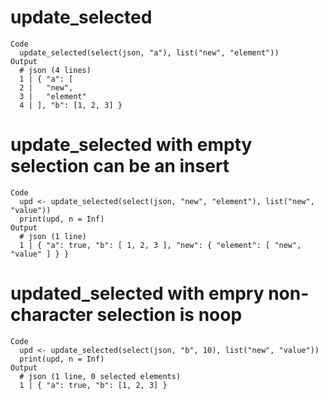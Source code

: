 # update_selected

    Code
      update_selected(select(json, "a"), list("new", "element"))
    Output
      # json (4 lines)
      1 | { "a": [
      2 |   "new",
      3 |   "element"
      4 | ], "b": [1, 2, 3] }

# update_selected with empty selection can be an insert

    Code
      upd <- update_selected(select(json, "new", "element"), list("new", "value"))
      print(upd, n = Inf)
    Output
      # json (1 line)
      1 | { "a": true, "b": [ 1, 2, 3 ], "new": { "element": [ "new", "value" ] } }

# updated_selected with empry non-character selection is noop

    Code
      upd <- update_selected(select(json, "b", 10), list("new", "value"))
      print(upd, n = Inf)
    Output
      # json (1 line, 0 selected elements)
      1 | { "a": true, "b": [1, 2, 3] }


